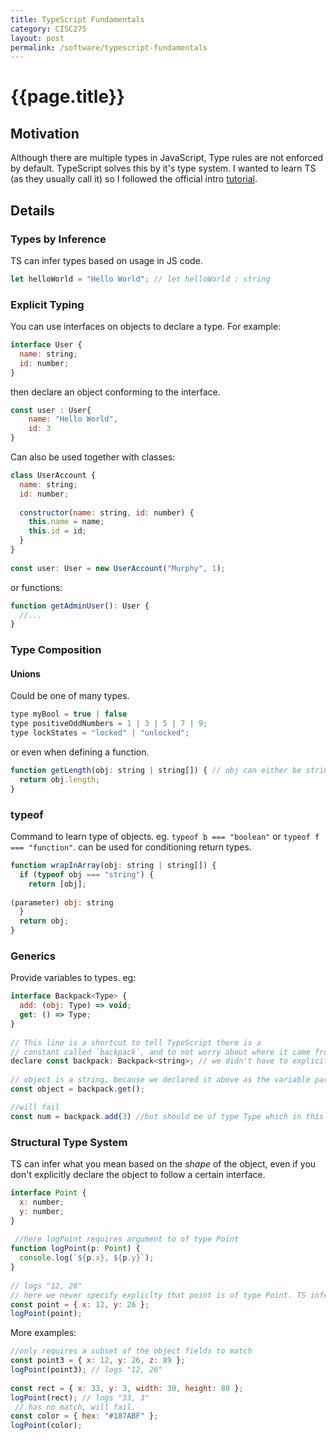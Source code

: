 ```yaml
---
title: TypeScript Fundamentals
category: CISC275
layout: post
permalink: /software/typescript-fundamentals
---
```

# {{page.title}}

## Motivation
Although there are multiple types in JavaScript, Type rules are not enforced by default. TypeScript solves this by it's type system. I wanted to learn TS (as they usually call it) so I followed the official intro [tutorial](https://www.typescriptlang.org/docs/handbook/typescript-in-5-minutes.html). 

## Details
### Types by Inference
TS can infer types based on usage in JS code. 
```js
let helloWorld = "Hello World"; // let helloWorld : string 
```

### Explicit Typing 
You can use interfaces on objects to declare a type. For example: 
```js
interface User {
  name: string;
  id: number;
}
```
then declare an object conforming to the interface. 
```js
const user : User{ 
    name: "Hello World", 
    id: 3
}
```
Can also be used together with classes: 
```js 
class UserAccount {
  name: string;
  id: number;
 
  constructor(name: string, id: number) {
    this.name = name;
    this.id = id;
  }
}
 
const user: User = new UserAccount("Murphy", 1);
```
or functions: 
```js
function getAdminUser(): User {
  //...
}
```

### Type Composition
#### Unions
Could be one of many types. 
```js
type myBool = true | false 
type positiveOddNumbers = 1 | 3 | 5 | 7 | 9; 
type lockStates = "locked" | "unlocked";  
```
or even when defining a function. 
```js
function getLength(obj: string | string[]) { // obj can either be string or array of strings. 
  return obj.length;
}

```
### typeof
Command to learn type of objects. eg. 
``typeof b === "boolean"`` or ``typeof f === "function"``. 
can be used for conditioning return types. 
```js
function wrapInArray(obj: string | string[]) {
  if (typeof obj === "string") {
    return [obj];
            
(parameter) obj: string
  }
  return obj;
}
```

### Generics 
Provide variables to types. eg: 
```js 
interface Backpack<Type> {
  add: (obj: Type) => void;
  get: () => Type;
}
 
// This line is a shortcut to tell TypeScript there is a
// constant called `backpack`, and to not worry about where it came from.
declare const backpack: Backpack<string>; // we didn't have to explicitly specify backpack took in string, alternative to specifying any type. 
 
// object is a string, because we declared it above as the variable part of Backpack.
const object = backpack.get();

//will fail 
const num = backpack.add(3) //but should be of type Type which in this case is a string. 

```

### Structural Type System 
TS can infer what you mean based on the *shape* of the object, even if you don't explicitly declare the object to follow a certain interface.
```js
interface Point {
  x: number;
  y: number;
}
 
 //here logPoint requires argument to of type Point
function logPoint(p: Point) {
  console.log(`${p.x}, ${p.y}`);
}
 
// logs "12, 26"
// here we never specify expliclty that point is of type Point. TS infered that through checking the shape matching. 
const point = { x: 12, y: 26 };
logPoint(point);
```
More examples: 
```js
//only requires a subset of the object fields to match
const point3 = { x: 12, y: 26, z: 89 };
logPoint(point3); // logs "12, 26"
 
const rect = { x: 33, y: 3, width: 30, height: 80 };
logPoint(rect); // logs "33, 3"
 // has no match, will fail. 
const color = { hex: "#187ABF" };
logPoint(color);
```
